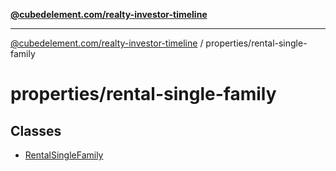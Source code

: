 [**@cubedelement.com/realty-investor-timeline**](../../index.md)

---

[@cubedelement.com/realty-investor-timeline](../../modules.md) / properties/rental-single-family

# properties/rental-single-family

## Classes

- [RentalSingleFamily](classes/RentalSingleFamily.md)
